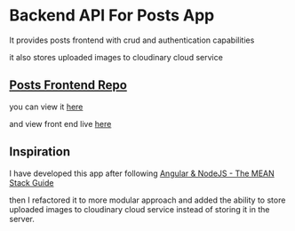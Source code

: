 # Backend API For Posts App

It provides posts frontend with crud and authentication capabilities

it also stores uploaded images to cloudinary cloud service

## [Posts Frontend Repo](https://github.com/mohamed-elattar/posts-app)

you can view it [here](https://github.com/mohamed-elattar/posts-app)

and view front end live [here](https://maa-posts-app.netlify.com/)

## Inspiration

I have developed this app after following [Angular & NodeJS - The MEAN Stack Guide](https://www.udemy.com/course/angular-2-and-nodejs-the-practical-guide/)

then I refactored it to more modular approach and added the ability to store uploaded images to cloudinary cloud service instead of storing it in the server.
